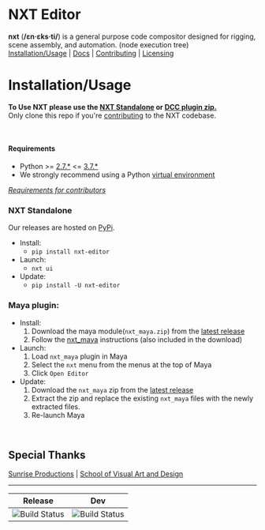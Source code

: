 # NXT Editor

**nxt** (**/ɛn·ɛks·ti/**) is a general purpose code compositor designed for rigging, scene assembly, and automation. (node execution tree)  
[Installation/Usage](#installationusage) | [Docs](https://nxt-dev.github.io/) | [Contributing](CONTRIBUTING.md) | [Licensing](LICENSE)

# Installation/Usage
**To Use NXT please use the [NXT Standalone](#nxt-standalone) or [DCC plugin zip.](#maya-plugin)**  
Only clone this repo if you're [contributing](CONTRIBUTING.md) to the NXT codebase.

<br>

#### Requirements
- Python >= [2.7.*](https://www.python.org/download/releases/2.7) <= [3.7.*](https://www.python.org/download/releases/3.7)
- We strongly recommend using a Python [virtual environment](https://docs.python.org/3.7/tutorial/venv.html)

*[Requirements for contributors](CONTRIBUTING.md#python-environment)*  

### NXT Standalone
Our releases are hosted on [PyPi](https://pypi.org/project/nxt-editor/).
- Install:
    - `pip install nxt-editor`
- Launch:
    - `nxt ui`
- Update:
    - `pip install -U nxt-editor`

### Maya plugin:

- Install:
    1. Download the maya module(`nxt_maya.zip`) from the [latest release](https://github.com/nxt-dev/nxt_editor/releases/latest)
    2. Follow the [nxt_maya](integration/maya/README.md) instructions (also included in the download)
- Launch:
    1. Load `nxt_maya` plugin in Maya
    2. Select the `nxt` menu from the menus at the top of Maya
    3. Click `Open Editor`
- Update:
    1. Download the `nxt_maya` zip from the [latest release](https://github.com/nxt-dev/nxt_editor/releases/latest)
    2. Extract the zip and replace the existing `nxt_maya` files with the newly extracted files.
    3. Re-launch Maya

<br>

## Special Thanks

[Sunrise Productions](https://sunriseproductions.tv/) | [School of Visual Art and Design](https://www.southern.edu/visualartanddesign/)

---

| Release | Dev |
| :---: | :---: |
| ![Build Status](https://travis-ci.com/nxt-dev/nxt_editor.svg?token=rBRbAJTv2rq1c8WVEwGs&branch=release) | ![Build Status](https://travis-ci.com/nxt-dev/nxt_editor.svg?token=rBRbAJTv2rq1c8WVEwGs&branch=dev) |

